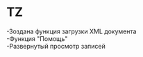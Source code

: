 # TZ
-Зоздана функция загрузки XML документа</br>
-Функция "Помощь"</br>
-Развернутый просмотр записей</br>
